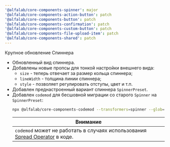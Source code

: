 ```yaml
---
'@alfalab/core-components-spinner': major
'@alfalab/core-components-action-button': patch
'@alfalab/core-components-button': patch
'@alfalab/core-components-confirmation': patch
'@alfalab/core-components-custom-button': patch
'@alfalab/core-components-file-upload-item': patch
'@alfalab/core-components-shared': patch
---
```


Крупное обновление Спиннера

* Обновленный вид спиннера.
* Добавлены новые пропсы для тонкой настройки внешнего вида:
    - `size` - теперь отвечает за размер кольца спиннера;
    - `lineWidth` - толщина линии спиннера;
    - `style` - позволяет регулировать отступы, цвет и т.п.
* Добавлен преднастроенный вариант спиннера `SpinnerPreset`.
* Добавлен `codemod` для бесшовной миграции со старого `Spinner` на `SpinnerPreset`:
    ```bash
    npx @alfalab/core-components-codemod --transformers=spinner --glob='src/**/*.tsx'
    ```
    | Внимание |
    |---|
    | `codemod` может не работать в случаях использования [Spread Operator](https://developer.mozilla.org/en-US/docs/Web/JavaScript/Reference/Operators/Spread_syntax#spread_in_object_literals) в коде. |
